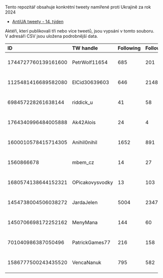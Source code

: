 Tento repozitář obsahuje konkrétní tweety namířené proti Ukrajině za rok 2024

-  [AntiUA tweety - 14. týden](14-week.md)

Aktéři, kterí publikovali tři nebo více tweetů, jsou vypsáni v tomto souboru. V adresáři CSV jsou uložena podrobnější data.

| ID                  | TW handle       | Following | Followers | join_datetime           |
| :------------------ | :-------------- | :-------- | :-------- | ----------------------- |
| 1744727760139161600 | PetrWolf11654   | 685       | 201       | 2024-01-09 14:28:32 UTC |
| 1125481416689582080 | ElCid30639603   | 646       | 2148      | 2019-05-06 19:24:14 UTC |
| 698457228261638144  | riddick_u       | 41        | 58        | 2016-02-13 10:42:34 UTC |
| 1764340996484005888 | Ak42Alois       | 24        | 4         | 2024-03-03 17:40:12 UTC |
| 1600010578415714305 | Anihil0nihil    | 1652      | 891       | 2022-12-06 06:14:20 UTC |
| 1560866678          | mbem_cz         | 14        | 27        | 2013-07-01 15:59:37 UTC |
| 1680574138644152321 | OPicakovysvodky | 13        | 103       | 2023-07-16 13:44:52 UTC |
| 1454738004506038272 | JardaJelen      | 5004      | 2347      | 2021-10-31 09:13:21 UTC |
| 1450706698172252162 | MenyMana        | 144       | 60        | 2021-10-20 06:14:42 UTC |
| 701040986387050496  | PatrickGames77  | 216       | 158       | 2016-02-20 13:49:30 UTC |
| 1586777500243435520 | VencaNanuk      | 795       | 582       | 2022-10-30 17:51:15 UTC |
